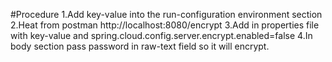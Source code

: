 #Procedure
1.Add key-value into the run-configuration environment section
2.Heat from postman http://localhost:8080/encrypt
3.Add in properties file with key-value and spring.cloud.config.server.encrypt.enabled=false
4.In body section pass password in raw-text field so it will encrypt.